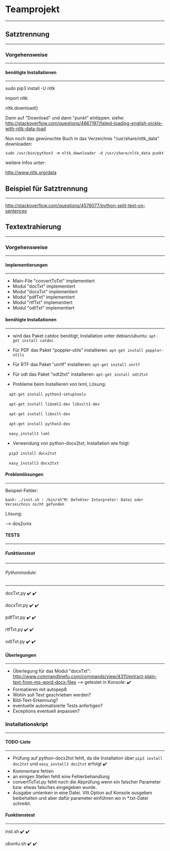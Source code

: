 # Teamprojekt
-------------
## Satztrennung
---------------
### Vorgehensweise
------------------
#### benötigte Installationen
-----------------------------

sudo pip3 install -U nltk

import nltk

nltk.download()

Dann auf "Download" und dann "punkt" eintippen. siehe:
http://stackoverflow.com/questions/4867197/failed-loading-english-pickle-with-nltk-data-load

Nun noch das gewünschte Buch in das Verzeichnis "/usr/share/nltk_data" downloaden:

```sudo /usr/bin/python3 -m nltk.downloader -d /usr/share/nltk_data punkt```

weitere Infos unter:

http://www.nltk.org/data

## Beispiel für Satztrennung
----------------------------

http://stackoverflow.com/questions/4576077/python-split-text-on-sentences

## Textextrahierung
-------------------
### Vorgehensweise
----------------------
#### Implementierungen
---------------------
- Main-File "convertToTxt" implementiert
- Modul "docTxt" implementiert
- Modul "docxTxt" implementiert
- Modul "pdfTxt" implementiert
- Modul "rtfTxt" implementiert
- Modul "odtTxt" implementiert

#### benötigte Installationen
----------------------------
- wird das Paket catdoc benötigt; Installation unter debian/ubuntu:
    ```apt-get install catdoc```
- Für PDF das Paket "poppler-utils" installieren:
    ```apt-get install poppler-utils```
- Für RTF das Paket "unrtf" installieren:
    ```apt-get install unrtf```
- Für odt das Paket "odt2txt" installieren:
    ```apt-get install odt2txt```
    
- Probleme beim Installieren von lxml, Lösung:

    ```apt-get install python3-setuptools```
    
    ```apt-get install libxml2-dev libxslt1-dev```
    
    ```apt-get install libxslt-dev```
    
    ```apt-get install python3-dev```
    
    ```easy_install3 lxml```

- Verwendung von python-docx2txt, Installation wie folgt:

    ```pip3 install docx2txt```
    
    ```easy_install3 docx2txt```
    
#### Problemlösungen
-------------------
Beispiel-Fehler:

```bash: ./inst.sh : /bin/sh^M: Defekter Interpreter: Datei oder Verzeichnis nicht gefunden```

Lösung:

--> dos2unix

#### TESTS
---------

##### Funktionstest
----------------

###### Pythonmodule:
-------------------

docTxt.py :heavy_check_mark: :heavy_check_mark: 

docxTxt.py :heavy_check_mark: :heavy_check_mark:

pdfTxt.py :heavy_check_mark: :heavy_check_mark:

rtfTxt.py :heavy_check_mark: :heavy_check_mark:

odtTxt.py :heavy_check_mark: :heavy_check_mark:

#### Überlegungen
---------------
- Überlegung für das Modul "docxTxt":
  http://www.commandlinefu.com/commands/view/4311/extract-plain-text-from-ms-word-docx-files
  --> getestet in Konsole: :heavy_check_mark:
- Formatieren mit autopep8
- Wohin soll Text geschrieben werden?
- Bild-Text-Erkennung?
- eventuelle automatisierte Tests anfertigen?
- Exceptions eventuell anpassen?


### Installationskript
---------------------

#### TODO-Liste
--------------
- Prüfung auf python-docx2txt fehlt, da die Installation über ```pip3 install doc2txt``` und ```easy_install3 doc2txt``` erfolgt :heavy_check_mark:
- Kommentare fehlen
- an einigen Stellen fehlt eine Fehlerbehandlung
- convertToTxt.py fehlt noch die Abprüfung wenn ein falscher Parameter bzw. etwas falsches eingegeben wurde.
- Ausgabe umlenken in eine Datei. Vllt Option auf Konsole ausgeben beibehalten und aber dafür parameter einführen wo in *.txt-Datei schreibt.

#### Funktionstest
-----------------

inst.sh :heavy_check_mark: :heavy_check_mark:

ubuntu.sh :heavy_check_mark: :heavy_check_mark:
